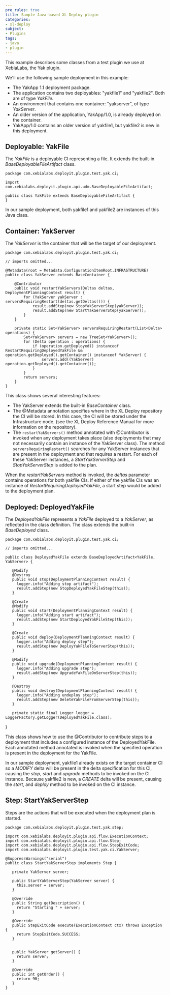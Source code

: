 ```yaml
---
pre_rules: true
title: Sample Java-based XL Deploy plugin
categories:
- xl-deploy
subject:
- Plugins
tags:
- java
- plugin
---
```


This example describes some classes from a test plugin we use at XebiaLabs, the Yak plugin.

We'll use the following sample deployment in this example:

* The YakApp 1.1 deployment package.
* The application contains two deployables: "yakfile1" and "yakfile2". Both are of type _YakFile_.
* An environment that contains one container: "yakserver", of type _YakServer_.
* An older version of the application, YakApp/1.0, is already deployed on the container.
* YakApp/1.0 contains an older version of yakfile1, but yakfile2 is new in this deployment.

## Deployable: YakFile

The _YakFile_ is a deployable CI representing a file. It extends the built-in _BaseDeployableFileArtifact_ class.

    package com.xebialabs.deployit.plugin.test.yak.ci;

    import com.xebialabs.deployit.plugin.api.udm.BaseDeployableFileArtifact;

    public class YakFile extends BaseDeployableFileArtifact {
    }

In our sample deployment, both yakfile1 and yakfile2 are instances of this Java class.

## Container: YakServer

The _YakServer_ is the container that will be the target of our deployment.

    package com.xebialabs.deployit.plugin.test.yak.ci;

    // imports omitted...

    @Metadata(root = Metadata.ConfigurationItemRoot.INFRASTRUCTURE)
    public class YakServer extends BaseContainer {

        @Contributor
        public void restartYakServers(Deltas deltas, DeploymentPlanningContext result) {
            for (YakServer yakServer : serversRequiringRestart(deltas.getDeltas())) {
                result.addStep(new StopYakServerStep(yakServer));
                result.addStep(new StartYakServerStep(yakServer));
            }
        }

        private static Set<YakServer> serversRequiringRestart(List<Delta> operations) {
            Set<YakServer> servers = new TreeSet<YakServer>();
            for (Delta operation : operations) {
                if (operation.getDeployed() instanceof RestartRequiringDeployedYakFile && operation.getDeployed().getContainer() instanceof YakServer) {
                    servers.add((YakServer) operation.getDeployed().getContainer());
                }
            }
            return servers;
        }
    }

This class shows several interesting features:

* The YakServer extends the built-in _BaseContainer_ class.
* The @Metadata annotation specifies where in the XL Deploy repository the CI will be stored. In this case, the CI will be stored under the Infrastructure node. (see the XL Deploy Reference Manual for more information on the repository).
* The `restartYakServers()` method annotated with @Contributor is invoked when any deployment takes place (also deployments that may not necessarily contain an instance of the YakServer class). The method `serversRequiringRestart()` searches for any YakServer instances that are present in the deployment and that requires a restart. For each of these YakServer instances, a _StartYakServerStep_ and _StopYakServerStep_ is added to the plan.

When the _restartYakServers_ method is invoked, the _deltas_ parameter contains operations for both yakfile CIs. If either of the yakfile CIs was an instance of _RestartRequiringDeployedYakFile_, a start step would be added to the deployment plan.

## Deployed: DeployedYakFile

The _DeployedYakFile_ represents a _YakFile_ deployed to a _YakServer_, as reflected in the class definition. The class extends the built-in _BaseDeployed_ class.

    package com.xebialabs.deployit.plugin.test.yak.ci;

    // imports omitted...

    public class DeployedYakFile extends BaseDeployedArtifact<YakFile, YakServer> {

       @Modify
       @Destroy
       public void stop(DeploymentPlanningContext result) {
         logger.info("Adding stop artifact");
         result.addStep(new StopDeployedYakFileStep(this));
       }

       @Create
       @Modify
       public void start(DeploymentPlanningContext result) {
         logger.info("Adding start artifact");
         result.addStep(new StartDeployedYakFileStep(this));
       }

       @Create
       public void deploy(DeploymentPlanningContext result) {
         logger.info("Adding deploy step");
         result.addStep(new DeployYakFileToServerStep(this));
       }

       @Modify
       public void upgrade(DeploymentPlanningContext result) {
         logger.info("Adding upgrade step");
         result.addStep(new UpgradeYakFileOnServerStep(this));
       }

       @Destroy
       public void destroy(DeploymentPlanningContext result) {
         logger.info("Adding undeploy step");
         result.addStep(new DeleteYakFileFromServerStep(this));
       }

       private static final Logger logger = LoggerFactory.getLogger(DeployedYakFile.class);
}

This class shows how to use the @Contributor to contribute steps to a deployment that includes a configured instance of the DeployedYakFile. Each annotated method annotated is invoked when the specified operation is present in the deployment for the YakFile.

In our sample deployment, yakfile1 already exists on the target container CI so a *MODIFY* delta will be present in the delta specification for this CI, causing the _stop_, _start_ and _upgrade_ methods to be invoked on the CI instance. Because yakfile2 is new, a *CREATE* delta will be present, causing the _start_, and _deploy_ method to be invoked on the CI instance.

## Step: StartYakServerStep

Steps are the actions that will be executed when the deployment plan is started.

    package com.xebialabs.deployit.plugin.test.yak.step;

    import com.xebialabs.deployit.plugin.api.flow.ExecutionContext;
    import com.xebialabs.deployit.plugin.api.flow.Step;
    import com.xebialabs.deployit.plugin.api.flow.StepExitCode;
    import com.xebialabs.deployit.plugin.test.yak.ci.YakServer;

    @SuppressWarnings("serial")
    public class StartYakServerStep implements Step {

       private YakServer server;

       public StartYakServerStep(YakServer server) {
         this.server = server;
       }

       @Override
       public String getDescription() {
         return "Starting " + server;
       }

       @Override
       public StepExitCode execute(ExecutionContext ctx) throws Exception {
         return StepExitCode.SUCCESS;
       }


       public YakServer getServer() {
         return server;
       }

       @Override
       public int getOrder() {
         return 90;
       }
    }
